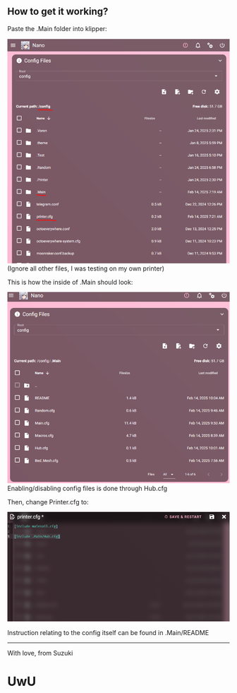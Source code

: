 ## How to get it working?

Paste the .Main folder into klipper:

![](https://github.com/Suzu0071/Whiskers-2.4/blob/main/Manual/1.png)
(Ignore all other files, I was testing on my own printer)

This is how the inside of .Main should look:

![](https://github.com/Suzu0071/Whiskers-2.4/blob/main/Manual/2.png)
Enabling/disabling config files is done through Hub.cfg

Then, change Printer.cfg to:

![](https://github.com/Suzu0071/Whiskers-2.4/blob/main/Manual/3.png)

Instruction relating to the config itself can be found in .Main/README

_______________________________________________________________________________________
With love, from Suzuki
# UwU
